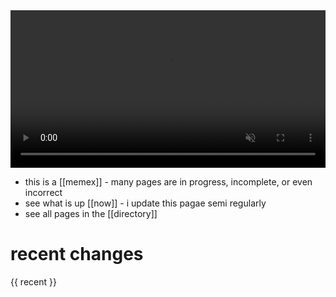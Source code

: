 <video  width="100%" autoplay loop muted>
    <source src="resources/video/metasyn-schotter-rotate.webm" />
</video>

- this is a [[memex]] - many pages are in progress, incomplete, or even incorrect
- see what is up [[now]] - i update this pagae semi regularly
- see all pages in the [[directory]]

# recent changes

{{ recent }}
